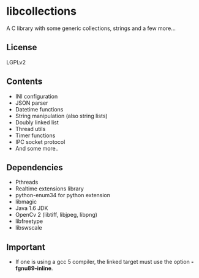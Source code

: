 # libcollections

A C library with some generic collections, strings and a few more...

## License

LGPLv2

## Contents

* INI configuration
* JSON parser
* Datetime functions
* String manipulation (also string lists)
* Doubly linked list
* Thread utils
* Timer functions
* IPC socket protocol
* And some more..

## Dependencies

* Pthreads
* Realtime extensions library
* python-enum34 for python extension
* libmagic
* Java 1.6 JDK
* OpenCv 2 (libtiff, libjpeg, libpng)
* libfreetype
* libswscale

## Important

* If one is using a gcc 5 compiler, the linked target must use the option
**-fgnu89-inline**.

